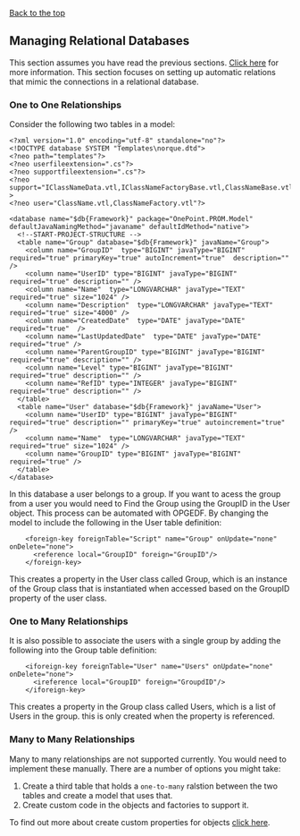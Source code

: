 [Back to the top](README.md)

## Managing Relational Databases
This section assumes you have read the previous sections. [Click here](Update.md) for more information.
This section focuses on setting up automatic relations that mimic the connections in a relational database.

### One to One Relationships
Consider the following two tables in a model:
```
<?xml version="1.0" encoding="utf-8" standalone="no"?>
<!DOCTYPE database SYSTEM "Templates\norque.dtd">
<?neo path="templates"?>
<?neo userfileextension=".cs"?>
<?neo supportfileextension=".cs"?>
<?neo support="IClassNameData.vtl,IClassNameFactoryBase.vtl,ClassNameBase.vtl,ClassNameFactoryBase.vtl"?>
<?neo user="ClassName.vtl,ClassNameFactory.vtl"?>

<database name="$db{Framework}" package="OnePoint.PROM.Model" defaultJavaNamingMethod="javaname" defaultIdMethod="native">
  <!--START-PROJECT-STRUCTURE -->
  <table name="Group" database="$db{Framework}" javaName="Group">
    <column name="GroupID"  type="BIGINT" javaType="BIGINT" required="true" primaryKey="true" autoIncrement="true"  description=""  />
    <column name="UserID" type="BIGINT" javaType="BIGINT" required="true" description="" />
    <column name="Name"  type="LONGVARCHAR" javaType="TEXT" required="true" size="1024" />
    <column name="Description"  type="LONGVARCHAR" javaType="TEXT" required="true" size="4000" />
    <column name="CreatedDate"  type="DATE" javaType="DATE" required="true"  />
    <column name="LastUpdatedDate"  type="DATE" javaType="DATE" required="true" />
    <column name="ParentGroupID" type="BIGINT" javaType="BIGINT" required="true" description="" />
    <column name="Level" type="BIGINT" javaType="BIGINT" required="true" description="" />
    <column name="RefID" type="INTEGER" javaType="BIGINT" required="true" description="" />
  </table>
  <table name="User" database="$db{Framework}" javaName="User">
    <column name="UserID" type="BIGINT" javaType="BIGINT" required="true" description="" primaryKey="true" autoincrement="true" />
    <column name="Name"  type="LONGVARCHAR" javaType="TEXT" required="true" size="1024" />
    <column name="GroupID" type="BIGINT" javaType="BIGINT" required="true" />
  </table>
</database>
```
In this database a user belongs to a group. If you want to acess the group from a user you would need to Find the
Group using the GroupID in the User object. This process can be automated with OPGEDF. By changing the model to include the
following in the User table definition:
```
    <foreign-key foreignTable="Script" name="Group" onUpdate="none" onDelete="none">
      <reference local="GroupID" foreign="GroupID"/>
    </foreign-key>
```
This creates a property in the User class called Group, which is an instance of the Group class that is instantiated when accessed
based on the GroupID property of the user class.

### One to Many Relationships
It is also possible to associate the users with a single group by adding the following into the Group table definition:
```
    <iforeign-key foreignTable="User" name="Users" onUpdate="none" onDelete="none">
      <ireference local="GroupID" foreign="GroupdID"/>
    </iforeign-key>
```
This creates a property in the Group class called Users, which is a list of Users in the group.
this is only created when the property is referenced.

### Many to Many Relationships
Many to many relationships are not supported currently. You would need to implement these manually.
There are a number of options you might take:
1. Create a third table that holds a `one-to-many` ralstion between the two tables and create a model that uses that.
2. Create custom code in the objects and factories to support it.

To find out more about create custom properties for objects [click here](CustomProperties.md).